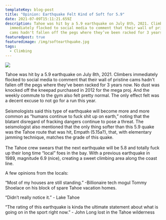 ```yaml
---
templateKey: blog-post
title: "Opinion: Earthquake Felt Kind of Soft for 5.9"
date: 2021-07-09T15:11:21.659Z
description: Tahoe was hit by a 5.9 earthquake on July 8th, 2021. Climbers
  immediately flocked to social media to comment that their wall of pristine
  cams hadn't fallen off the pegs where they’ve been racked for 3 years now
featuredpost: true
featuredimage: /img/softearthquake.jpg
tags:
  - Climbing
---
```

![](/img/softearthquake.jpg)

Tahoe was hit by a 5.9 earthquake on July 8th, 2021. Climbers immediately flocked to social media to comment that their wall of pristine cams hadn't fallen off the pegs where they’ve been racked for 3 years now. No dust was knocked off the kneepad purchased in 2012 for the mega proj. And the weekly commute to the gym also felt pretty normal. The only effect felt was a decent excuse to not go for a run this year.\
\
Seismologists said this type of earthquake will become more and more common as “humans continue to fuck shit up on earth,” noting that the blatant disregard of fracking dangers continue to pose a threat. The seismologist also mentioned that the only thing softer than this 5.9 quake was the Tahoe route that was hit, Empath (5.15a?), that, with elementary jamming technique, matches the grade of this quake.\
\
The Tahoe crew swears that the next earthquake will be 5.8 and totally fuck up their long time “local” foes in the bay. With a previous earthquake in 1989, magnitude 6.9 (nice), creating a sweet climbing area along the coast line. 



A few opinions from the locals:



“Most of my houses are still standing.” -Billionaire tech mogul Tommy Shoelace on his block of spare Tahoe vacation homes.



“Didn’t really notice it.” - Lake Tahoe

“The rating of this earthquake is kinda the ultimate statement about what is going on in the sport right now.” - John Long lost in the Tahoe wilderness